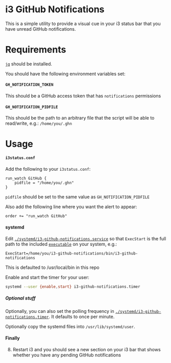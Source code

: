 # i3 GitHub Notifications

This is a simple utility to provide a visual cue in your i3 status bar that you have unread GitHub notifications. 

# Requirements
[`jq`](https://stedolan.github.io/jq) should be installed.

You should have the following environment variables set:

#### `GH_NOTIFICATION_TOKEN`
This should be a GitHub access token that has `notifications` permissions

#### `GH_NOTIFICATION_PIDFILE`
This should be the path to an arbitrary file that the script will be able to read/write, e.g.: `/home/you/.ghn`

# Usage

#### `i3status.conf`

Add the following to your `i3status.conf`:

```
run_watch GitHub {
    pidfile = "/home/you/.ghn"
}
```

`pidfile` should be set to the same value as `GH_NOTIFICATION_PIDFILE`

Also add the following line where you want the alert to appear:

```
order += "run_watch GitHub"
```

#### systemd

Edit [`./systemd/i3-github-notifications.service`](./systemd/i3-github-notifications.service) so that `ExecStart` is the full path to the included [`executable`](./bin/i3-github-notifications) on your system, e.g.:

```
ExecStart=/home/you/i3-github-notifications/bin/i3-github-notifications
```

This is defaulted to /usr/local/bin in this repo

Enable and start the timer for your user:

``` sh
systemd --user {enable,start} i3-github-notifications.timer
```

##### Optional stuff

Optionally, you can also set the polling frequency in [`./systemd/i3-github-notifications.timer`](./systemd/i3-github-notifications.timer). It defaults to once per minute.

Optionally copy the systemd files into `/usr/lib/systemd/user`.


#### Finally

8. Restart i3 and you should see a new section on your i3 bar that shows whether you have any pending GitHub notifications

